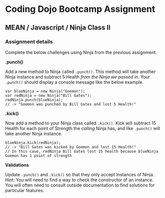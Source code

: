 # Coding Dojo Bootcamp Assignment
## MEAN / Javascript / Ninja Class II

### Assignment details

Complete the below challenges using Ninja from the previous assignment.

**.punch()**

Add a new method to Ninja called `.punch()`. This method will take another Ninja instance and subtract 5 Health *from the Ninja we passed in*. Your `.punch()` should display a console message like the below example.
```
var blueNinja = new Ninja("Goemon");
var redNinja = new Ninja("Bill Gates");
redNinja.punch(blueNinja);
// -> "Goemon was punched by Bill Gates and lost 5 Health!"
```

**.kick()**

Now add a method to your Ninja class called `.kick()`. Kick will subtract 15 Health for each point of Strength the *calling* Ninja has, and like `.punch()` will take another Ninja instance.
```
blueNinja.kick(redNinja);
// -> "Bill Gates was kicked by Goemon and lost 15 Health!"
// In this case, redNinja Bill Gates lost 15 health because blueNinja Goemon has 1 point of strength
```

**Validations**

Update `.punch()` and `.kick()` so that they only accept Instances of Ninja. Hint: You will need to find a way to check the constructor of an instance. You will often need to consult outside documentation to find solutions for particular features.

